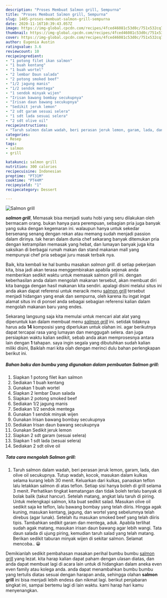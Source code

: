 ```yaml
---
description: "Proses Membuat Salmon grill, Sempurna"
title: "Proses Membuat Salmon grill, Sempurna"
slug: 1405-proses-membuat-salmon-grill-sempurna
date: 2020-11-16T10:39:43.057Z
image: https://img-global.cpcdn.com/recipes/4fced46081c53d0c/751x532cq70/salmon-grill-foto-resep-utama.jpg
thumbnail: https://img-global.cpcdn.com/recipes/4fced46081c53d0c/751x532cq70/salmon-grill-foto-resep-utama.jpg
cover: https://img-global.cpcdn.com/recipes/4fced46081c53d0c/751x532cq70/salmon-grill-foto-resep-utama.jpg
author: Eugenia Austin
ratingvalue: 3.6
reviewcount: 10
recipeingredient:
- "1 potong filet ikan salmon"
- "1 buah kentang"
- "1 buah wortel"
- "2 lembar Daun salada"
- "2 potong smoked beef"
- "1/2 jagung manis"
- "1/2 sendok mentega"
- "1 sendok minyak wijen"
- "Irisan bawang bombay secukupnya"
- "Irisan daun bawang secukupnya"
- "Sedikit jeruk lemon"
- "2 sdt garam sesuai selera"
- "1 sdt lada sesuai selera"
- "2 sdt olive oil"
recipeinstructions:
- "Taruh salmon dalam wadah, beri perasan jeruk lemon, garam, lada, dan olive oil secukupnya. Tutup wadah, kocok, masukan dalam kulkas selama kurang lebih 30 menit. Keluarkan dari kulkas, panaskan teflon lalu letakkan salmon di atas teflon. Setiap sisi hanya boleh di grill selama 3 menit. Perhatikan tingkat kematangan dan tidak boleh terlalu banyak di bolak balik (takut hancur). Setelah matang, angkat lalu taruh di piring. Untuk melengkapi salmon, kita buat sedikit salad. Masukan olive oil sedikit saja ke teflon, lalu bawang bombay yang telah diiris. Hingga agak kuning, masukan kentang, jagung, dan wortel yang sebelumnya telah direbus (agar lunak). Setelah itu masukan smoked beef yang telah diiris tipis. Tambahkan sedikit garam dan mentega, aduk. Apabila terlihat sudah agak matang, masukan irisan daun bawang agar lebih wangi. Tata daun salada di ujung piring, kemudian taruh salad yang telah matang. Berikan sedikit taburan minyak wijen di sekitar salmon. Selamat mencoba.. 😀"
categories:
- Resep
tags:
- salmon
- grill

katakunci: salmon grill 
nutrition: 300 calories
recipecuisine: Indonesian
preptime: "PT31M"
cooktime: "PT44M"
recipeyield: "1"
recipecategory: Dessert

---
```



![Salmon grill](https://img-global.cpcdn.com/recipes/4fced46081c53d0c/751x532cq70/salmon-grill-foto-resep-utama.jpg)

<b><i>salmon grill</i></b>, Memasak bisa menjadi suatu hobi yang seru dilakukan oleh bermacam orang. bukan hanya para perempuan, sebagian pria juga banyak yang suka dengan kegemaran ini. walaupun hanya untuk sekedar bersenang senang dengan rekan atau memang sudah menjadi passion dalam dirinya. tak heran dalam dunia chef sekarang banyak ditemukan pria dengan ketrampilan memasak yang hebat, dan lumayan banyak juga kita saksikan di berbagai rumah makan dan stand makanan mall yang mempunyai chef pria sebagai juru masak terbaik nya.



Baik, kita kembali ke hal bumbu masakan <i>salmon grill</i>. di setiap pekerjaan kita, bisa jadi akan terasa menggembirakan apabila sejenak anda memberikan sedikit waktu untuk memasak salmon grill ini. dengan keberhasilan anda dalam mengolah makanan tersebut, akan membuat diri kita bangga dengan hasil makanan kita sendiri. apalagi disini melalui situs ini anda akan dapat referensi untuk meracik menu <u>salmon grill</u> tersebut menjadi hidangan yang enak dan sempurna, oleh karena itu ingat ingat alamat situs ini di ponsel anda sebagai sebagian referensi kalian dalam mengolah makanan baru yang endes.


Sekarang langsung saja kita memulai untuk mencari alat alat yang diperuntuk kan dalam membuat menu <u><i>salmon grill</i></u> ini. setidak tidaknya harus ada <b>14</b> komposisi yang diperlukan untuk olahan ini. agar berikutnya dapat tercapai rasa yang lumayan dan menggugah selera. dan juga persiapkan waktu kalian sedikit, sebab anda akan memprosesnya antara lain dengan <b>1</b> tahapan. saya ingin segala yang dibutuhkan sudah kalian miliki disini, Baiklah mari kita olah dengan merinci dulu bahan perlengkapan berikut ini.

<!--inarticleads1-->

##### Bahan baku dan bumbu yang digunakan dalam pembuatan Salmon grill:

1. Siapkan 1 potong filet ikan salmon
1. Sediakan 1 buah kentang
1. Gunakan 1 buah wortel
1. Siapkan 2 lembar Daun salada
1. Siapkan 2 potong smoked beef
1. Sediakan 1/2 jagung manis
1. Sediakan 1/2 sendok mentega
1. Gunakan 1 sendok minyak wijen
1. Gunakan Irisan bawang bombay secukupnya
1. Sediakan Irisan daun bawang secukupnya
1. Gunakan Sedikit jeruk lemon
1. Siapkan 2 sdt garam (sesuai selera)
1. Siapkan 1 sdt lada (sesuai selera)
1. Sediakan 2 sdt olive oil




<!--inarticleads2-->

##### Tata cara mengolah Salmon grill:

1. Taruh salmon dalam wadah, beri perasan jeruk lemon, garam, lada, dan olive oil secukupnya. Tutup wadah, kocok, masukan dalam kulkas selama kurang lebih 30 menit. Keluarkan dari kulkas, panaskan teflon lalu letakkan salmon di atas teflon. Setiap sisi hanya boleh di grill selama 3 menit. Perhatikan tingkat kematangan dan tidak boleh terlalu banyak di bolak balik (takut hancur). Setelah matang, angkat lalu taruh di piring. Untuk melengkapi salmon, kita buat sedikit salad. Masukan olive oil sedikit saja ke teflon, lalu bawang bombay yang telah diiris. Hingga agak kuning, masukan kentang, jagung, dan wortel yang sebelumnya telah direbus (agar lunak). Setelah itu masukan smoked beef yang telah diiris tipis. Tambahkan sedikit garam dan mentega, aduk. Apabila terlihat sudah agak matang, masukan irisan daun bawang agar lebih wangi. Tata daun salada di ujung piring, kemudian taruh salad yang telah matang. Berikan sedikit taburan minyak wijen di sekitar salmon. Selamat mencoba.. 😀




Demikianlah sedikit pembahasan masakan perihal bumbu bumbu <u>salmon grill</u> yang lezat. kita harap kalian dapat paham dengan ulasan diatas, dan anda dapat membuat lagi di acara lain untuk di hidangkan dalam aneka even even family atau kolega anda. anda dapat menambahkan bumbu bumbu yang tertulis diatas sesuai dengan harapan anda, sehingga olahan <b>salmon grill</b> ini bisa menjadi lebih endess dan nikmat lagi. berikut penjabaran singkat ini, sampai bertemu lagi di lain waktu. kami harap hari kamu menyenangkan.
